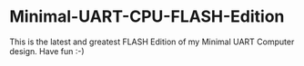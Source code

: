 # Minimal-UART-CPU-FLASH-Edition
This is the latest and greatest FLASH Edition of my Minimal UART Computer design.
Have fun :-)
